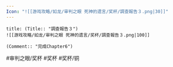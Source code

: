 ```yaml
---
Icon: "![[游戏攻略/如龙/审判之眼 死神的遗言/奖杯/調查報告３.png|30]]"
---
```

```ad-common-bronze-trophy
title: (Title:: "調查報告３")
![[游戏攻略/如龙/审判之眼 死神的遗言/奖杯/調查報告３.png|100]]

(Comment:: "完成Chapter6")
```

#审判之眼/奖杯 #奖杯 #奖杯/铜
